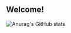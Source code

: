 ## Welcome! 


![Anurag's GitHub stats](https://github-readme-stats.vercel.app/api?username=seonghoon0515&show_icons=true&theme=highcontrast)
